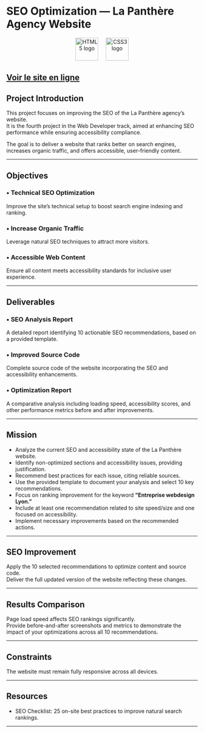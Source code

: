 # SEO Optimization — La Panthère Agency Website

<p align="center">
  <img src="https://cdn.jsdelivr.net/gh/devicons/devicon/icons/html5/html5-original-wordmark.svg" alt="HTML5 logo" height="60" />
  &nbsp;&nbsp;&nbsp;
  <img src="https://cdn.jsdelivr.net/gh/devicons/devicon/icons/css3/css3-original.svg" alt="CSS3 logo" height="60" />
</p>

 [Voir le site en ligne](https://bedgard.github.io/LaPanthereSEO-project-3/)
---

## Project Introduction

This project focuses on improving the SEO of the La Panthère agency’s website.  
It is the fourth project in the Web Developer track, aimed at enhancing SEO performance while ensuring accessibility compliance.

The goal is to deliver a website that ranks better on search engines, increases organic traffic, and offers accessible, user-friendly content.

---

## Objectives

### • Technical SEO Optimization  
Improve the site’s technical setup to boost search engine indexing and ranking.

### • Increase Organic Traffic  
Leverage natural SEO techniques to attract more visitors.

### • Accessible Web Content  
Ensure all content meets accessibility standards for inclusive user experience.

---

## Deliverables

### • SEO Analysis Report  
A detailed report identifying 10 actionable SEO recommendations, based on a provided template.

### • Improved Source Code  
Complete source code of the website incorporating the SEO and accessibility enhancements.

### • Optimization Report  
A comparative analysis including loading speed, accessibility scores, and other performance metrics before and after improvements.

---

## Mission

- Analyze the current SEO and accessibility state of the La Panthère website.  
- Identify non-optimized sections and accessibility issues, providing justification.  
- Recommend best practices for each issue, citing reliable sources.  
- Use the provided template to document your analysis and select 10 key recommendations.  
- Focus on ranking improvement for the keyword **“Entreprise webdesign Lyon.”**  
- Include at least one recommendation related to site speed/size and one focused on accessibility.  
- Implement necessary improvements based on the recommended actions.

---

## SEO Improvement

Apply the 10 selected recommendations to optimize content and source code.  
Deliver the full updated version of the website reflecting these changes.

---

## Results Comparison

Page load speed affects SEO rankings significantly.  
Provide before-and-after screenshots and metrics to demonstrate the impact of your optimizations across all 10 recommendations.

---

## Constraints

The website must remain fully responsive across all devices.

---

## Resources

- SEO Checklist: 25 on-site best practices to improve natural search rankings.

---
